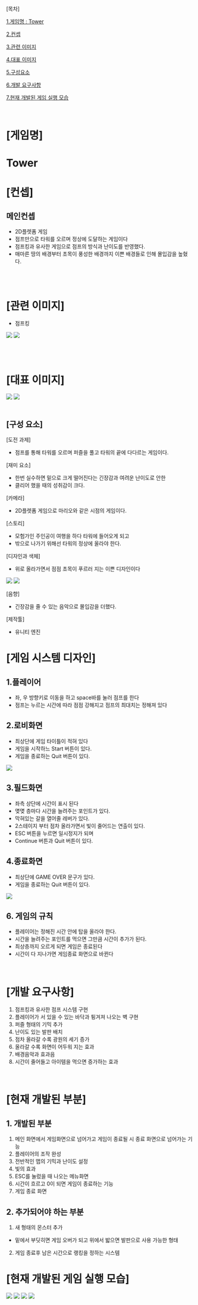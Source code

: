[목차]

[1.게임명 : Tower ](#게임명)

[2.컨셉](#컨셉)

[3.관련 이미지](#관련-이미지)

[4.대표 이미지](#대표-이미지)

[5.구성요소](#구성-요소)

[6.개발 요구사항](#개발-요구사항)

[7.현재 개발된 게임 실행 모습](#현재-개발된-게임-실행-모습)

<br>

# [게임명]

# Tower

# [컨셉]

## 메인컨셉 
- 2D플렛폼 게임
- 점프만으로 타워를 오르며 정상에 도달하는 게임이다
- 점프킹과 유사한 게임으로 점프의 방식과 난이도를 반영했다.
- 매마른 땅의 배경부터 초목이 풍성한 배경까지 이쁜 배경들로 인해 몰입감을 높혔다.

<br><br>
# [관련 이미지]
- 점프킹

<img src="./img/관련이미지1.jpg">
<img src="./img/관련이미지2.jpg">

<br><br>
# [대표 이미지]

<img src="./img/대표이미지1.jpg">
<img src="./img/대표이미지2.jpg">
<br><br>


## [구성 요소]

[도전 과제]
- 점프를 통해 타워를 오르며 퍼즐을 풀고 타워의 끝에 다다르는 게임이다.

[재미 요소]
- 한번 실수하면 밑으로 크게 떨어진다는 긴장감과 여려운 난이도로 안한
- 클리어 했을 때의 성취감이 크다.

[카메라]  
- 2D플렛폼 게임으로 마리오와 같은 시점의 게임이다.

[스토리]
- 모험가인 주인공이 여행을 하다 타워에 들어오게 되고
- 밖으로 나가기 위해선 타워의 정상에 올라야 한다.

[디자인과 색체]
- 위로 올라가면서 점점 초목이 푸르러 지는 이쁜 디자인이다

<img src="./img/어두움.jpg">
<img src="./img/밝아짐.jpg">

[음향]  
- 긴장감을 줄 수 있는 음악으로 몰입감을 더했다.

[제작툴] 
- 유니티 엔진

# [게임 시스템 디자인]

## 1.플레이어

- 좌, 우 방향키로 이동을 하고 space바를 눌러 점프를 한다
- 점프는 누르는 시간에 따라 점점 강해지고 점프의 최대치는 정해져 있다

## 2.로비화면

- 최상단에 게임 타이틀이 적혀 있다
- 게임을 시작하느 Start 버튼이 있다. 
- 게임을 종료하는 Quit 버튼이 있다.

<img src="./img/메인화면.jpg">



## 3.필드화면

- 좌측 상단에 시간이 표시 된다
- 몆몆 층마다 시간을 늘려주는 포인트가 있다.
- 막혀있는 갈을 열어줄 레버가 있다.
- 2스테이지 부터 점차 올라가면서 빛이 줄어드는 연출이 있다.
- ESC 버튼을 누르면 일시정지가 되며
- Continue 버튼과 Quit 버튼이 있다.

## 4.종료화면

- 최상단에 GAME OVER 문구가 있다.
- 게임을 종료하는 Quit 버튼이 있다.

<img src="./img/종료화면.jpg">

<br>

## 6. 게임의 규칙

- 플레이어는 정해진 시간 안에 탑을 올라야 한다.
- 시간을 늘려주는 포인트를 먹으면 그만큼 시간이 추가가 된다.
- 최상층까지 오르게 되면 게임은 종료된다
- 시간이 다 지나가면 게임종료 화면으로 바뀐다

<br>

# [개발 요구사항]

1. 점프킹과 유사한 점프 시스템 구현
2. 플레이어가 서 있을 수 있는 바닥과 튕겨져 나오는 벽 구현
3. 퍼즐 형태의 기믹 추가
4. 난이도 있는 발판 배치
5. 점차 올라갈 수록 광원의 세기 증가
6. 올라갈 수록 화면이 어두워 지는 효과
7. 배경음악과 효과음
8. 시간이 줄어들고 아이템을 먹으면 증가하는 효과

<br>


# [현재 개발된 부분]
## 1. 개발된 부분

1. 메인 화면에서 게임화면으로 넘어가고 게임이 종료될 시 종료 화면으로 넘어가는 기능
2. 플레이어의 조작 완성
3. 전반적인 맵의 기믹과 난이도 설정
4. 빛의 효과
5. ESC를 눌렀을 때 나오는 메뉴화면
6. 시간이 흐르고 0이 되면 게임이 종료하는 기능
7. 게임 종료 화면

## 2. 추가되어야 하는 부분

1. 새 형태의 몬스터 추가
 - 밑에서 부딧히면 게임 오버가 되고 위에서 밟으면 발판으로 사용 가능한 형태
2. 게임 종료후 남은 시간으로 랭킹을 정하는 시스템


# [현재 개발된 게임 실행 모습]

<img src="./img/11.png">
<img src="./img/44.png">
<img src="./img/22.png">
<img src="./img/33.png">
